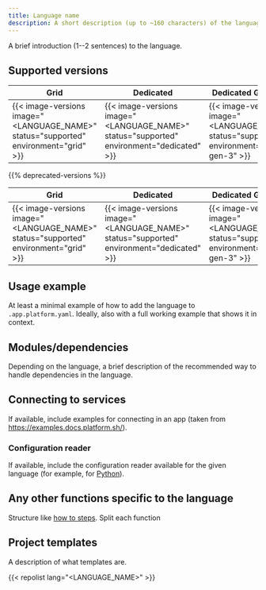 ```yaml
---
title: Language name
description: A short description (up to ~160 characters) of the language that should make sense out of context (like on a listing page).
---
```


<!-- 
When to use
  For all available languages: https://docs.platform.sh/languages.html

How to use
  1. Copy this template into /src/docs/languages/.
  2. Rename it to match the title.
  3. Replace the following content with your own.
  4. Replace all instances of "<LANGUAGE_NAME>" in the examples with the language's name.
-->

A brief introduction (1--2 sentences) to the language.

## Supported versions

| **Grid** | **Dedicated** | **Dedicated Generation 3** |
|----------------------------------|---------------|---------------|
|  {{< image-versions image="<LANGUAGE_NAME>" status="supported" environment="grid" >}} | {{< image-versions image="<LANGUAGE_NAME>" status="supported" environment="dedicated" >}} | {{< image-versions image="<LANGUAGE_NAME>" status="supported" environment="dedicated-gen-3" >}} |

<!-- If there are any deprecated versions. -->
{{% deprecated-versions %}}

| **Grid** | **Dedicated** | **Dedicated Generation 3** |
|----------------------------------|---------------|---------------|
|  {{< image-versions image="<LANGUAGE_NAME>" status="supported" environment="grid" >}} | {{< image-versions image="<LANGUAGE_NAME>" status="supported" environment="dedicated" >}} | {{< image-versions image="<LANGUAGE_NAME>" status="supported" environment="dedicated-gen-3" >}} |

## Usage example

At least a minimal example of how to add the language to `.app.platform.yaml`.
Ideally, also with a full working example that shows it in context.

## Modules/dependencies

Depending on the language, a brief description of the recommended way to handle dependencies in the language.

## Connecting to services

If available, include examples for connecting in an app
(taken from https://examples.docs.platform.sh/).

### Configuration reader

If available, include the configuration reader available for the given language
(for example, for [Python](https://github.com/platformsh/config-reader-python)).

## Any other functions specific to the language

Structure like [how to steps](./how-to.md#1-do-this-step-first).
Split each function 

## Project templates

A description of what templates are.

{{< repolist lang="<LANGUAGE_NAME>" >}}
